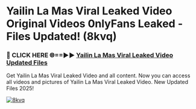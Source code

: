 # Yailin La Mas Viral Leaked Video Original Videos 0nlyFans Leaked - Files Updated! (8kvq)

<h3>🔴 CLICK HERE 🌐==►► <a href="https://tinyurl.com/3hn5wdd3" rel="nofollow">Yailin La Mas Viral Leaked Video Updated Files</a></h3>

Get Yailin La Mas Viral Leaked Video and all content. Now you can access all videos and pictures of Yailin La Mas Viral Leaked Video. New Updated Files 2025!

[![8kvq](https://i.imgur.com/4HnBqBT.gif)](https://tinyurl.com/3hn5wdd3)
